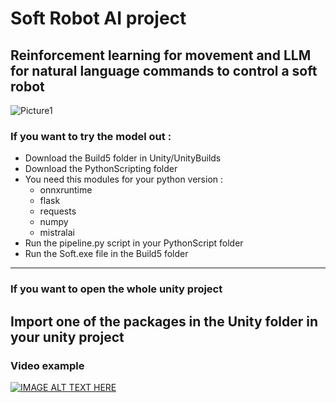# Soft Robot AI project

## Reinforcement learning for movement and LLM for natural language commands to control a soft robot 
![Picture1](https://github.com/user-attachments/assets/62ce3340-0526-4410-8db4-49b97ffcf73d)
### **If you want to try the model out** :

- Download the Build5 folder in Unity/UnityBuilds
- Download the PythonScripting folder
- You need this modules for your python version :
  - onnxruntime
  - flask
  - requests
  - numpy
  - mistralai
- Run the pipeline.py script in your PythonScript folder
- Run the Soft.exe file in the Build5 folder

---
### **If you want to open the whole unity project**
 
Import one of the packages in the Unity folder in your unity project
---

### **Video example**
[![IMAGE ALT TEXT HERE](https://img.youtube.com/vi/vEqOlztPaP4/0.jpg)](https://www.youtube.com/watch?v=vEqOlztPaP4)
